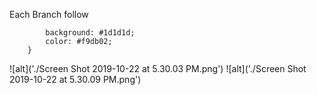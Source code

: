 Each Branch follow

```body {
        background: #1d1d1d;
        color: #f9db02;
    }
```

![alt]('./Screen Shot 2019-10-22 at 5.30.03 PM.png')
![alt]('./Screen Shot 2019-10-22 at 5.30.09 PM.png')